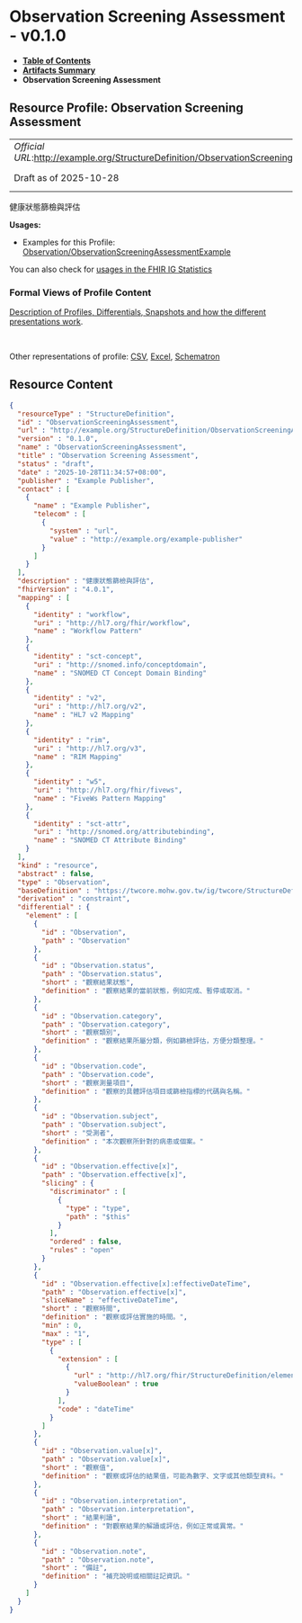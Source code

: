 # Observation Screening Assessment - v0.1.0

* [**Table of Contents**](toc.md)
* [**Artifacts Summary**](artifacts.md)
* **Observation Screening Assessment**

## Resource Profile: Observation Screening Assessment 

| | |
| :--- | :--- |
| *Official URL*:http://example.org/StructureDefinition/ObservationScreeningAssessment | *Version*:0.1.0 |
| Draft as of 2025-10-28 | *Computable Name*:ObservationScreeningAssessment |

 
健康狀態篩檢與評估 

**Usages:**

* Examples for this Profile: [Observation/ObservationScreeningAssessmentExample](Observation-ObservationScreeningAssessmentExample.md)

You can also check for [usages in the FHIR IG Statistics](https://packages2.fhir.org/xig/fhir.example|current/StructureDefinition/ObservationScreeningAssessment)

### Formal Views of Profile Content

 [Description of Profiles, Differentials, Snapshots and how the different presentations work](http://build.fhir.org/ig/FHIR/ig-guidance/readingIgs.html#structure-definitions). 

 

Other representations of profile: [CSV](StructureDefinition-ObservationScreeningAssessment.csv), [Excel](StructureDefinition-ObservationScreeningAssessment.xlsx), [Schematron](StructureDefinition-ObservationScreeningAssessment.sch) 



## Resource Content

```json
{
  "resourceType" : "StructureDefinition",
  "id" : "ObservationScreeningAssessment",
  "url" : "http://example.org/StructureDefinition/ObservationScreeningAssessment",
  "version" : "0.1.0",
  "name" : "ObservationScreeningAssessment",
  "title" : "Observation Screening Assessment",
  "status" : "draft",
  "date" : "2025-10-28T11:34:57+08:00",
  "publisher" : "Example Publisher",
  "contact" : [
    {
      "name" : "Example Publisher",
      "telecom" : [
        {
          "system" : "url",
          "value" : "http://example.org/example-publisher"
        }
      ]
    }
  ],
  "description" : "健康狀態篩檢與評估",
  "fhirVersion" : "4.0.1",
  "mapping" : [
    {
      "identity" : "workflow",
      "uri" : "http://hl7.org/fhir/workflow",
      "name" : "Workflow Pattern"
    },
    {
      "identity" : "sct-concept",
      "uri" : "http://snomed.info/conceptdomain",
      "name" : "SNOMED CT Concept Domain Binding"
    },
    {
      "identity" : "v2",
      "uri" : "http://hl7.org/v2",
      "name" : "HL7 v2 Mapping"
    },
    {
      "identity" : "rim",
      "uri" : "http://hl7.org/v3",
      "name" : "RIM Mapping"
    },
    {
      "identity" : "w5",
      "uri" : "http://hl7.org/fhir/fivews",
      "name" : "FiveWs Pattern Mapping"
    },
    {
      "identity" : "sct-attr",
      "uri" : "http://snomed.org/attributebinding",
      "name" : "SNOMED CT Attribute Binding"
    }
  ],
  "kind" : "resource",
  "abstract" : false,
  "type" : "Observation",
  "baseDefinition" : "https://twcore.mohw.gov.tw/ig/twcore/StructureDefinition/Observation-screening-assessment-twcore",
  "derivation" : "constraint",
  "differential" : {
    "element" : [
      {
        "id" : "Observation",
        "path" : "Observation"
      },
      {
        "id" : "Observation.status",
        "path" : "Observation.status",
        "short" : "觀察結果狀態",
        "definition" : "觀察結果的當前狀態，例如完成、暫停或取消。"
      },
      {
        "id" : "Observation.category",
        "path" : "Observation.category",
        "short" : "觀察類別",
        "definition" : "觀察結果所屬分類，例如篩檢評估，方便分類整理。"
      },
      {
        "id" : "Observation.code",
        "path" : "Observation.code",
        "short" : "觀察測量項目",
        "definition" : "觀察的具體評估項目或篩檢指標的代碼與名稱。"
      },
      {
        "id" : "Observation.subject",
        "path" : "Observation.subject",
        "short" : "受測者",
        "definition" : "本次觀察所針對的病患或個案。"
      },
      {
        "id" : "Observation.effective[x]",
        "path" : "Observation.effective[x]",
        "slicing" : {
          "discriminator" : [
            {
              "type" : "type",
              "path" : "$this"
            }
          ],
          "ordered" : false,
          "rules" : "open"
        }
      },
      {
        "id" : "Observation.effective[x]:effectiveDateTime",
        "path" : "Observation.effective[x]",
        "sliceName" : "effectiveDateTime",
        "short" : "觀察時間",
        "definition" : "觀察或評估實施的時間。",
        "min" : 0,
        "max" : "1",
        "type" : [
          {
            "extension" : [
              {
                "url" : "http://hl7.org/fhir/StructureDefinition/elementdefinition-type-must-support",
                "valueBoolean" : true
              }
            ],
            "code" : "dateTime"
          }
        ]
      },
      {
        "id" : "Observation.value[x]",
        "path" : "Observation.value[x]",
        "short" : "觀察值",
        "definition" : "觀察或評估的結果值，可能為數字、文字或其他類型資料。"
      },
      {
        "id" : "Observation.interpretation",
        "path" : "Observation.interpretation",
        "short" : "結果判讀",
        "definition" : "對觀察結果的解讀或評估，例如正常或異常。"
      },
      {
        "id" : "Observation.note",
        "path" : "Observation.note",
        "short" : "備註",
        "definition" : "補充說明或相關註記資訊。"
      }
    ]
  }
}

```
